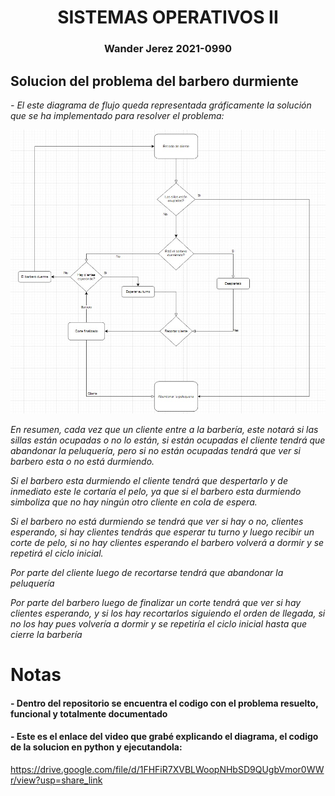 <center> <h1>SISTEMAS OPERATIVOS II</h1> </center> 
<center> <h3>Wander Jerez 2021-0990</h3> </center>

##  Solucion del problema del barbero durmiente
*- El este diagrama de flujo queda representada gráficamente la solución que se ha implementado para resolver el problema:*

![foto1](/imagenes/DF_BARBERODURMIENTE_20210990.jpg)


*En resumen, cada vez que un cliente entre a la barbería, este notará si las sillas están ocupadas o no lo están, si están ocupadas el cliente tendrá que abandonar la peluquería, pero si no están ocupadas tendrá que ver si barbero esta o no está durmiendo.*

*Si el barbero esta durmiendo el cliente tendrá que despertarlo y de inmediato este le cortaría el pelo, ya que si el barbero esta durmiendo simboliza que no hay ningún otro cliente en cola de espera.*

*Si el barbero no está durmiendo se tendrá que ver si hay o no, clientes esperando, si hay clientes tendrás que esperar tu turno y luego recibir un corte de pelo, si no hay clientes esperando el barbero volverá a dormir y se repetirá el ciclo inicial.*

*Por parte del cliente luego de recortarse tendrá que abandonar la peluquería*

*Por parte del barbero luego de finalizar un corte tendrá que ver si hay clientes esperando, y si los hay recortarlos siguiendo el orden de llegada, si no los hay pues volvería a dormir y se repetiría el ciclo inicial hasta que cierre la barbería*

# 
# 
# Notas
#### - Dentro del repositorio se encuentra el codigo con el problema resuelto, funcional y totalmente documentado

#### - Este es el enlace del video que grabé explicando el diagrama, el codigo de la solucion en python y ejecutandola: 
https://drive.google.com/file/d/1FHFiR7XVBLWoopNHbSD9QUgbVmor0WWr/view?usp=share_link

